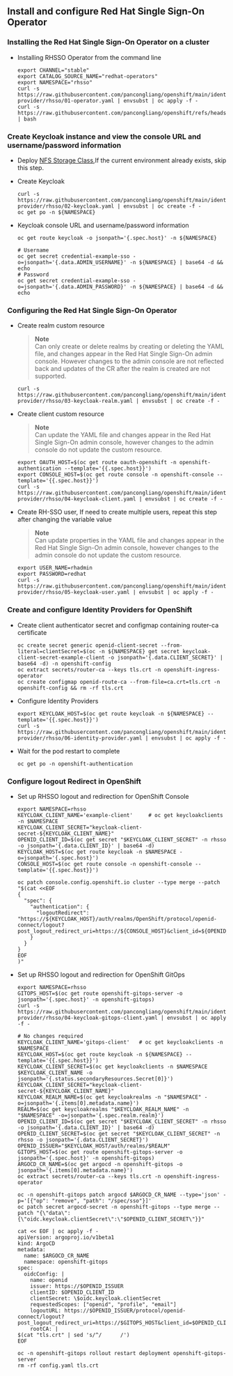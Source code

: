 ## Install and configure Red Hat Single Sign-On Operator


### Installing the Red Hat Single Sign-On Operator on a cluster

* Installing RHSSO Operator from the command line
  ```
  export CHANNEL="stable"
  export CATALOG_SOURCE_NAME="redhat-operators"
  export NAMESPACE="rhsso"
  curl -s https://raw.githubusercontent.com/pancongliang/openshift/main/identity-provider/rhsso/01-operator.yaml | envsubst | oc apply -f -
  curl -s https://raw.githubusercontent.com/pancongliang/openshift/refs/heads/main/operator/approve_ip.sh | bash
  ```

### Create Keycloak instance and view the console URL and username/password information

* Deploy [NFS Storage Class](https://github.com/pancongliang/openshift/blob/main/storage/nfs-storageclass/readme.md),If the current environment already exists, skip this step.
  
* Create Keycloak
  ```
  curl -s https://raw.githubusercontent.com/pancongliang/openshift/main/identity-provider/rhsso/02-keycloak.yaml | envsubst | oc create -f -
  oc get po -n ${NAMESPACE}
  ```
  
* Keycloak console URL and username/password information
  ```
  oc get route keycloak -o jsonpath='{.spec.host}' -n ${NAMESPACE}

  # Username
  oc get secret credential-example-sso -o=jsonpath='{.data.ADMIN_USERNAME}' -n ${NAMESPACE} | base64 -d && echo
  # Password
  oc get secret credential-example-sso -o=jsonpath='{.data.ADMIN_PASSWORD}' -n ${NAMESPACE} | base64 -d && echo
  ```
  
### Configuring the Red Hat Single Sign-On Operator

* Create realm custom resource
  > **Note**  
  > Can only create or delete realms by creating or deleting the YAML file, and changes appear in the Red Hat Single Sign-On admin console.
  > However changes to the admin console are not reflected back and updates of the CR after the realm is created are not supported.

  ```  
  curl -s https://raw.githubusercontent.com/pancongliang/openshift/main/identity-provider/rhsso/03-keycloak-realm.yaml | envsubst | oc create -f -
  ```

* Create client custom resource
  > **Note**  
  > Can update the YAML file and changes appear in the Red Hat Single Sign-On admin console,
  > however changes to the admin console do not update the custom resource.
  ```
  export OAUTH_HOST=$(oc get route oauth-openshift -n openshift-authentication --template='{{.spec.host}}')
  export CONSOLE_HOST=$(oc get route console -n openshift-console --template='{{.spec.host}}')
  curl -s https://raw.githubusercontent.com/pancongliang/openshift/main/identity-provider/rhsso/04-keycloak-client.yaml | envsubst | oc create -f -
  ```
  
* Create RH-SSO user, If need to create multiple users, repeat this step after changing the variable value
  > **Note**  
  > Can update properties in the YAML file and changes appear in the Red Hat Single Sign-On admin console,
  > however changes to the admin console do not update the custom resource.
  ```
  export USER_NAME=rhadmin
  export PASSWORD=redhat
  curl -s https://raw.githubusercontent.com/pancongliang/openshift/main/identity-provider/rhsso/05-keycloak-user.yaml | envsubst | oc apply -f -
  ```

### Create and configure Identity Providers for OpenShift

* Create client authenticator secret and configmap containing router-ca certificate
  ```
  oc create secret generic openid-client-secret --from-literal=clientSecret=$(oc -n ${NAMESPACE} get secret keycloak-client-secret-example-client -o jsonpath='{.data.CLIENT_SECRET}' | base64 -d) -n openshift-config
  oc extract secrets/router-ca --keys tls.crt -n openshift-ingress-operator
  oc create configmap openid-route-ca --from-file=ca.crt=tls.crt -n openshift-config && rm -rf tls.crt
  ```

* Configure Identity Providers
  ```
  export KEYCLOAK_HOST=$(oc get route keycloak -n ${NAMESPACE} --template='{{.spec.host}}')
  curl -s https://raw.githubusercontent.com/pancongliang/openshift/main/identity-provider/rhsso/06-identity-provider.yaml | envsubst | oc apply -f -
  ```

* Wait for the pod restart to complete
  ```
  oc get po -n openshift-authentication
  ```

### Configure logout Redirect in OpenShift
* Set up RHSSO logout and redirection for OpenShift Console
  ```
  export NAMESPACE=rhsso
  KEYCLOAK_CLIENT_NAME='example-client'     # oc get keycloakclients -n $NAMESPACE
  KEYCLOAK_CLIENT_SECRET="keycloak-client-secret-${KEYCLOAK_CLIENT_NAME}"
  OPENID_CLIENT_ID=$(oc get secret "$KEYCLOAK_CLIENT_SECRET" -n rhsso -o jsonpath='{.data.CLIENT_ID}' | base64 -d)
  KEYCLOAK_HOST=$(oc get route keycloak -n $NAMESPACE -o=jsonpath='{.spec.host}')
  CONSOLE_HOST=$(oc get route console -n openshift-console --template='{{.spec.host}}')

  oc patch console.config.openshift.io cluster --type merge --patch "$(cat <<EOF
  {
    "spec": {
      "authentication": {
        "logoutRedirect": "https://${KEYCLOAK_HOST}/auth/realms/OpenShift/protocol/openid-connect/logout?post_logout_redirect_uri=https://${CONSOLE_HOST}&client_id=${OPENID_CLIENT_ID}"
      }
    }
  }
  EOF
  )"
  ```

* Set up RHSSO logout and redirection for OpenShift GitOps
  ```
  export NAMESPACE=rhsso
  GITOPS_HOST=$(oc get route openshift-gitops-server -o jsonpath='{.spec.host}' -n openshift-gitops)
  curl -s https://raw.githubusercontent.com/pancongliang/openshift/main/identity-provider/rhsso/04-keycloak-gitops-client.yaml | envsubst | oc apply -f -
  
  # No changes required
  KEYCLOAK_CLIENT_NAME='gitops-client'   # oc get keycloakclients -n $NAMESPACE
  KEYCLOAK_HOST=$(oc get route keycloak -n ${NAMESPACE} --template='{{.spec.host}}')
  KEYCLOAK_CLIENT_SECRET=$(oc get keycloakclients -n $NAMESPACE $KEYCLOAK_CLIENT_NAME -o jsonpath='{.status.secondaryResources.Secret[0]}')
  KEYCLOAK_CLIENT_SECRET="keycloak-client-secret-${KEYCLOAK_CLIENT_NAME}"
  KEYCLOAK_REALM_NAME=$(oc get keycloakrealms -n "$NAMESPACE" -o=jsonpath='{.items[0].metadata.name}')
  REALM=$(oc get keycloakrealms "$KEYCLOAK_REALM_NAME" -n "$NAMESPACE" -o=jsonpath='{.spec.realm.realm}')
  OPENID_CLIENT_ID=$(oc get secret "$KEYCLOAK_CLIENT_SECRET" -n rhsso -o jsonpath='{.data.CLIENT_ID}' | base64 -d)
  OPENID_CLIENT_SECRET=$(oc get secret "$KEYCLOAK_CLIENT_SECRET" -n rhsso -o jsonpath='{.data.CLIENT_SECRET}')
  OPENID_ISSUER="$KEYCLOAK_HOST/auth/realms/$REALM"
  GITOPS_HOST=$(oc get route openshift-gitops-server -o jsonpath='{.spec.host}' -n openshift-gitops)
  ARGOCD_CR_NAME=$(oc get argocd -n openshift-gitops -o jsonpath='{.items[0].metadata.name}')
  oc extract secrets/router-ca --keys tls.crt -n openshift-ingress-operator
  ```

  ```
  oc -n openshift-gitops patch argocd $ARGOCD_CR_NAME --type='json' -p='[{"op": "remove", "path": "/spec/sso"}]' 
  oc patch secret argocd-secret -n openshift-gitops --type merge --patch "{\"data\":{\"oidc.keycloak.clientSecret\":\"$OPENID_CLIENT_SECRET\"}}"

  cat << EOF | oc apply -f -
  apiVersion: argoproj.io/v1beta1
  kind: ArgoCD
  metadata:
    name: $ARGOCD_CR_NAME
    namespace: openshift-gitops
  spec:
    oidcConfig: |
      name: openid
      issuer: https://$OPENID_ISSUER
      clientID: $OPENID_CLIENT_ID
      clientSecret: \$oidc.keycloak.clientSecret
      requestedScopes: ["openid", "profile", "email"]
      logoutURL: https://$OPENID_ISSUER/protocol/openid-connect/logout?post_logout_redirect_uri=https://$GITOPS_HOST&client_id=$OPENID_CLIENT_ID
      rootCA: |
  $(cat "tls.crt" | sed 's/^/      /')
  EOF
  
  oc -n openshift-gitops rollout restart deployment openshift-gitops-server
  rm -rf config.yaml tls.crt
  ```
